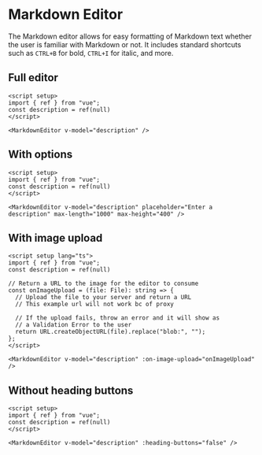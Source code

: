 # Markdown Editor
<script setup>
import { ref } from "vue";

const description = ref(null);
const description1 = ref(null);
const description2 = ref(null);
const description3 = ref(null);

const onImageUpload = (file) => {
  return URL.createObjectURL(file).replace("blob:", "");
};
</script>

The Markdown editor allows for easy formatting of Markdown text whether the user is familiar with Markdown or not. It includes standard shortcuts such as `CTRL+B` for bold, `CTRL+I` for italic, and more. 

## Full editor
<DemoContainer>
  <MarkdownEditor v-model="description" />
</DemoContainer>

```vue
<script setup>
import { ref } from "vue";
const description = ref(null)
</script>

<MarkdownEditor v-model="description" />
```

## With options
<DemoContainer>
  <MarkdownEditor v-model="description1" placeholder="Enter a description" max-length="1000" max-height="400" />
</DemoContainer>

```vue
<script setup>
import { ref } from "vue";
const description = ref(null)
</script>

<MarkdownEditor v-model="description" placeholder="Enter a description" max-length="1000" max-height="400" />
```

## With image upload
<DemoContainer>
  <MarkdownEditor v-model="description2" :on-image-upload="onImageUpload" />
</DemoContainer>

```vue
<script setup lang="ts">
import { ref } from "vue";
const description = ref(null)

// Return a URL to the image for the editor to consume
const onImageUpload = (file: File): string => {
  // Upload the file to your server and return a URL
  // This example url will not work bc of proxy

  // If the upload fails, throw an error and it will show as
  // a Validation Error to the user
  return URL.createObjectURL(file).replace("blob:", "");
};
</script>

<MarkdownEditor v-model="description" :on-image-upload="onImageUpload" />
```

## Without heading buttons
<DemoContainer>
  <MarkdownEditor v-model="description3" :heading-buttons="false" />
</DemoContainer>

```vue
<script setup>
import { ref } from "vue";
const description = ref(null)
</script>

<MarkdownEditor v-model="description" :heading-buttons="false" />
```
